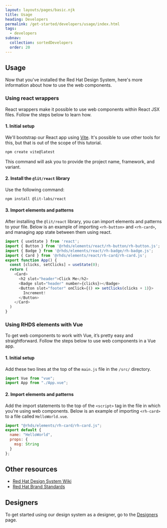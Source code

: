 ```yaml
---
layout: layouts/pages/basic.njk
title: Usage
heading: Developers
permalink: /get-started/developers/usage/index.html
tags:
  - developers
subnav:
  collection: sortedDevelopers
  order: 20
---
```


<script type="module" data-helmet>
  import '@uxdot/elements/uxdot-example.js';
  import '@rhds/elements/rh-code-block/rh-code-block.js';
</script>

## Usage

Now that you've installed the Red Hat Design System, here's more information 
about how to use the web components.

### Using react wrappers

React wrappers make it possible to use web components within React JSX files. 
Follow the steps below to learn how.

#### 1. Initial setup

We'll bootstrap our React app using [Vite][vite]. It's possible to use other 
tools for this, but that is out of the scope of this tutorial.

```sh rhcodeblock
npm create vite@latest
```

This command will ask you to provide the project name, framework, and variant.

#### 2. Install the `@lit/react` library

Use the following command:

```sh rhcodeblock
npm install @lit-labs/react
```

#### 3. Import elements and patterns

After installing the `@lit/react` library, you can import elements and patterns 
to your file. Below is an example of importing `<rh-button>` and `<rh-card>`, and
managing app state between them using react.

```js rhcodeblock
import { useState } from 'react';
import { Button } from '@rhds/elements/react/rh-button/rh-button.js';
import { Badge } from '@rhds/elements/react/rh-badge/rh-badge.js';
import { Card } from '@rhds/elements/react/rh-card/rh-card.js';
export function App() {
  const [clicks, setClicks] = useState(0);
  return (
    <Card>
      <h2 slot="header">Click Me</h2>
      <Badge slot="header" number={clicks}></Badge>
      <Button slot="footer" onClick={() => setClicks(clicks + 1)}>
        Increment!
      </Button>
    </Card>
  )
}
```

### Using RHDS elements with Vue

To get web components to work with Vue, it’s pretty easy and straightforward. 
Follow the steps below to use web components in a Vue app.

#### 1. Initial setup

Add these two lines at the top of the `main.js` file in the `/src/` directory.

```js rhcodeblock
import Vue from "vue";
import App from "./App.vue";
```

#### 2. Import elements and patterns

Add the import statements to the top of the `<script>` tag in the file in which 
you're using web components. Below is an example of importing `<rh-card>` to a 
file called `HelloWorld.vue`.

```js rhcodeblock
import "@rhds/elements/rh-card/rh-card.js";
export default {
  name: "HelloWorld",
  props: {
    msg: String
  }
};
```

## Other resources

- [Red Hat Design System Wiki][redhatdesignsystemwiki]
- [Red Hat Brand Standards][redhatbrandstandards]

<uxdot-feedback>
  <h2>Designers</h2>
  <p>To get started using our design system as a designer, go to the <a href="get-started/designers">Designers</a> page.</p>
</uxdot-feedback>

[vite]: https://vitejs.dev/guide/#scaffolding-your-first-vite-project
[redhatdesignsystemwiki]: https://github.com/RedHat-UX/red-hat-design-system/wiki
[redhatbrandstandards]: https://www.redhat.com/en/about/brand/standards
